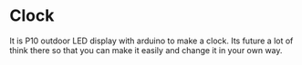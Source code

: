 # Clock
It is P10 outdoor LED display with arduino to make a clock.
Its future a lot of think there so that you can make it easily and change it in your own way.
